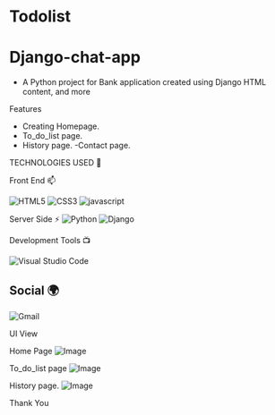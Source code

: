 # Todolist
# Django-chat-app
- A Python project for Bank application created using Django HTML content, and more 

 
Features
- Creating Homepage.
- To_do_list page.
- History page.
-Contact page.

  
TECHNOLOGIES USED 📌

Front End 📫

![HTML5](https://img.shields.io/badge/html5-%23E34F26.svg?style=for-the-badge&logo=html5&logoColor=white)
![CSS3](https://img.shields.io/badge/css3-%231572B6.svg?style=for-the-badge&logo=css3&logoColor=white)
![javascript](https://img.shields.io/badge/JavaScript-F7DF1E?style=for-the-badge&logo=javascript&logoColor=black)




Server Side ⚡
![Python](https://img.shields.io/badge/python-3670A0?style=for-the-badge&logo=python&logoColor=ffdd54)
![Django](https://img.shields.io/badge/django-%23092E20.svg?style=for-the-badge&logo=django&logoColor=white)


Development Tools 📺

![Visual Studio Code](https://img.shields.io/badge/Visual%20Studio%20Code-0078d7.svg?style=for-the-badge&logo=visual-studio-code&logoColor=white)
## Social 🌍

![Gmail](https://img.shields.io/badge/Gmail-D14836?style=for-the-badge&logo=gmail&logoColor=white)



UI View

Home Page
![Image](https://github.com/user-attachments/assets/81f4566e-8a84-4f4e-a1b1-21cc7d7373e2)


To_do_list page
![Image](https://github.com/user-attachments/assets/af3c5edf-6daf-4777-9b25-1a1720d1f8b4)

History page.
![Image](https://github.com/user-attachments/assets/17000884-ac79-474c-9ca7-ee5fbcd693ae)


Thank You
